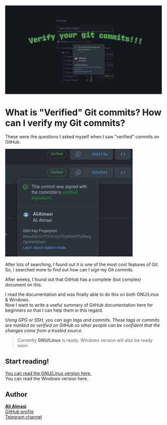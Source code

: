 ![](./files/title.jpg)  

# What is "Verified" Git commits? How can I verify my Git commits?

These were the questions I asked myself when I saw "verified" commits on GitHub.

![](./files/verified-commit.png)  

After lots of searching, I found out it is one of the most cool features of Git. So, I searched more to find out how can I sign my Git commits.

After weeks, I found out that GitHub has a complete (but complex) document on this.

I read the documentation and was finally able to do this on both GNU/Linux & Windows.  
Now I want to write a useful summary of GitHub documentation here for beginners so that I can help them in this regard.

*Using GPG or SSH, you can sign tags and commits. These tags or commits are marked as verified on GitHub so other people can be confident that the changes come from a trusted source.*

> Currently **GNU/Linux** is ready. Windows version will also be ready soon.

## Start reading!
[You can read the GNU/Linux version here.](./files/gnulinux.md)  
You can read the Windows version here.  

## Author
**[Ali Almasi](https://al1almasi.ir)**  
[GitHub profile](https://github.com/alialmasi)  
[Telegram channel](https://t.me/al_dot_dev)